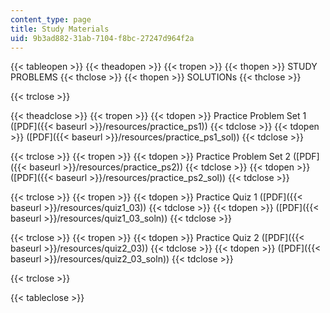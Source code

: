 ```yaml
---
content_type: page
title: Study Materials
uid: 9b3ad882-31ab-7104-f8bc-27247d964f2a
---
```


{{< tableopen >}}
{{< theadopen >}}
{{< tropen >}}
{{< thopen >}}
STUDY PROBLEMS
{{< thclose >}}
{{< thopen >}}
SOLUTIONs
{{< thclose >}}

{{< trclose >}}

{{< theadclose >}}
{{< tropen >}}
{{< tdopen >}}
Practice Problem Set 1 ([PDF]({{< baseurl >}}/resources/practice_ps1))
{{< tdclose >}}
{{< tdopen >}}
([PDF]({{< baseurl >}}/resources/practice_ps1_sol))
{{< tdclose >}}

{{< trclose >}}
{{< tropen >}}
{{< tdopen >}}
Practice Problem Set 2 ([PDF]({{< baseurl >}}/resources/practice_ps2))
{{< tdclose >}}
{{< tdopen >}}
([PDF]({{< baseurl >}}/resources/practice_ps2_sol))
{{< tdclose >}}

{{< trclose >}}
{{< tropen >}}
{{< tdopen >}}
Practice Quiz 1 ([PDF]({{< baseurl >}}/resources/quiz1_03))
{{< tdclose >}}
{{< tdopen >}}
([PDF]({{< baseurl >}}/resources/quiz1_03_soln))
{{< tdclose >}}

{{< trclose >}}
{{< tropen >}}
{{< tdopen >}}
Practice Quiz 2 ([PDF]({{< baseurl >}}/resources/quiz2_03))
{{< tdclose >}}
{{< tdopen >}}
([PDF]({{< baseurl >}}/resources/quiz2_03_soln))
{{< tdclose >}}

{{< trclose >}}

{{< tableclose >}}